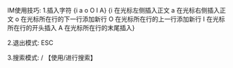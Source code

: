 IM使用技巧:
1.插入字符 {i a o O I A}
{i 在光标左侧插入正文
 a 在光标右侧插入正文
 o 在光标所在行的下一行添加新行
 O 在光标所在行的上一行添加新行
 I 在光标所在行的开头插入
 A 在光标所在行的末尾插入}

2.退出模式: ESC 

3.搜索模式: /  【使用/进行搜索】

